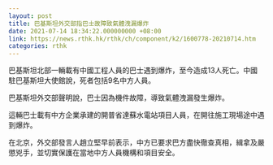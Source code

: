 ```yaml
---
layout: post
title: 巴基斯坦外交部指巴士故障致氣體洩漏爆炸
date: 2021-07-14 18:34:22.000000000 +08:00
link: https://news.rthk.hk/rthk/ch/component/k2/1600778-20210714.htm
categories: rthk
---
```


巴基斯坦北部一輛載有中國工程人員的巴士遇到爆炸，至今造成13人死亡。中國駐巴基斯坦大使館說，死者包括9名中方人員。

巴基斯坦外交部聲明說，巴士因為機件故障，導致氣體洩漏發生爆炸。

這輛巴士載有中方企業承建的開普省達蘇水電站項目人員，在開往施工現場途中遇到爆炸。

在北京，外交部發言人趙立堅早前表示，中方已要求巴方盡快徹查真相，緝拿及嚴懲兇手，並切實保護在當地中方人員機構和項目安全。
